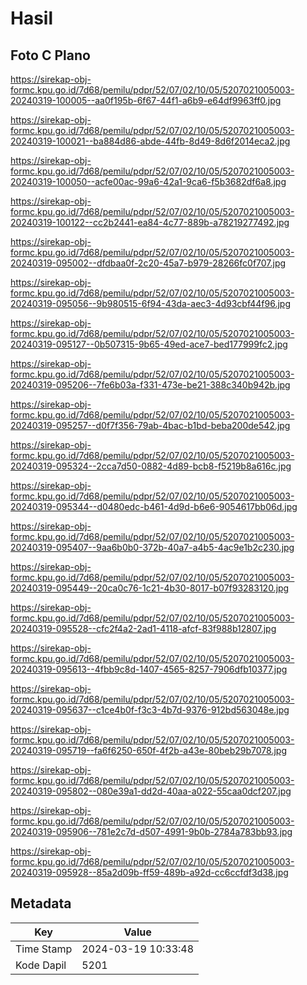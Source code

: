 # Hasil

## Foto C Plano

https://sirekap-obj-formc.kpu.go.id/7d68/pemilu/pdpr/52/07/02/10/05/5207021005003-20240319-100005--aa0f195b-6f67-44f1-a6b9-e64df9963ff0.jpg

https://sirekap-obj-formc.kpu.go.id/7d68/pemilu/pdpr/52/07/02/10/05/5207021005003-20240319-100021--ba884d86-abde-44fb-8d49-8d6f2014eca2.jpg

https://sirekap-obj-formc.kpu.go.id/7d68/pemilu/pdpr/52/07/02/10/05/5207021005003-20240319-100050--acfe00ac-99a6-42a1-9ca6-f5b3682df6a8.jpg

https://sirekap-obj-formc.kpu.go.id/7d68/pemilu/pdpr/52/07/02/10/05/5207021005003-20240319-100122--cc2b2441-ea84-4c77-889b-a78219277492.jpg

https://sirekap-obj-formc.kpu.go.id/7d68/pemilu/pdpr/52/07/02/10/05/5207021005003-20240319-095002--dfdbaa0f-2c20-45a7-b979-28266fc0f707.jpg

https://sirekap-obj-formc.kpu.go.id/7d68/pemilu/pdpr/52/07/02/10/05/5207021005003-20240319-095056--9b980515-6f94-43da-aec3-4d93cbf44f96.jpg

https://sirekap-obj-formc.kpu.go.id/7d68/pemilu/pdpr/52/07/02/10/05/5207021005003-20240319-095127--0b507315-9b65-49ed-ace7-bed177999fc2.jpg

https://sirekap-obj-formc.kpu.go.id/7d68/pemilu/pdpr/52/07/02/10/05/5207021005003-20240319-095206--7fe6b03a-f331-473e-be21-388c340b942b.jpg

https://sirekap-obj-formc.kpu.go.id/7d68/pemilu/pdpr/52/07/02/10/05/5207021005003-20240319-095257--d0f7f356-79ab-4bac-b1bd-beba200de542.jpg

https://sirekap-obj-formc.kpu.go.id/7d68/pemilu/pdpr/52/07/02/10/05/5207021005003-20240319-095324--2cca7d50-0882-4d89-bcb8-f5219b8a616c.jpg

https://sirekap-obj-formc.kpu.go.id/7d68/pemilu/pdpr/52/07/02/10/05/5207021005003-20240319-095344--d0480edc-b461-4d9d-b6e6-9054617bb06d.jpg

https://sirekap-obj-formc.kpu.go.id/7d68/pemilu/pdpr/52/07/02/10/05/5207021005003-20240319-095407--9aa6b0b0-372b-40a7-a4b5-4ac9e1b2c230.jpg

https://sirekap-obj-formc.kpu.go.id/7d68/pemilu/pdpr/52/07/02/10/05/5207021005003-20240319-095449--20ca0c76-1c21-4b30-8017-b07f93283120.jpg

https://sirekap-obj-formc.kpu.go.id/7d68/pemilu/pdpr/52/07/02/10/05/5207021005003-20240319-095528--cfc2f4a2-2ad1-4118-afcf-83f988b12807.jpg

https://sirekap-obj-formc.kpu.go.id/7d68/pemilu/pdpr/52/07/02/10/05/5207021005003-20240319-095613--4fbb9c8d-1407-4565-8257-7906dfb10377.jpg

https://sirekap-obj-formc.kpu.go.id/7d68/pemilu/pdpr/52/07/02/10/05/5207021005003-20240319-095637--c1ce4b0f-f3c3-4b7d-9376-912bd563048e.jpg

https://sirekap-obj-formc.kpu.go.id/7d68/pemilu/pdpr/52/07/02/10/05/5207021005003-20240319-095719--fa6f6250-650f-4f2b-a43e-80beb29b7078.jpg

https://sirekap-obj-formc.kpu.go.id/7d68/pemilu/pdpr/52/07/02/10/05/5207021005003-20240319-095802--080e39a1-dd2d-40aa-a022-55caa0dcf207.jpg

https://sirekap-obj-formc.kpu.go.id/7d68/pemilu/pdpr/52/07/02/10/05/5207021005003-20240319-095906--781e2c7d-d507-4991-9b0b-2784a783bb93.jpg

https://sirekap-obj-formc.kpu.go.id/7d68/pemilu/pdpr/52/07/02/10/05/5207021005003-20240319-095928--85a2d09b-ff59-489b-a92d-cc6ccfdf3d38.jpg


## Metadata

| Key        | Value               |
| ---------- | ------------------- |
| Time Stamp | 2024-03-19 10:33:48 |
| Kode Dapil | 5201                |



